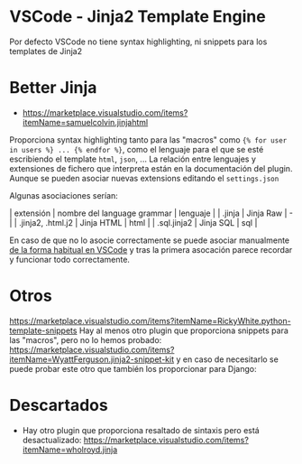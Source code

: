 # VSCode - Jinja2 Template Engine

Por defecto VSCode no tiene syntax highlighting, ni snippets para los templates de Jinja2

# Better Jinja

-   https://marketplace.visualstudio.com/items?itemName=samuelcolvin.jinjahtml

Proporciona syntax highlighting tanto para las "macros" como `{% for user in users %} ... {% endfor %}`, como el lenguaje para el que se esté escribiendo el template `html`, `json`, ... La relación entre lenguajes y extensiones de fichero que interpreta están en la documentación del plugin. Aunque se pueden asociar nuevas extensions editando el `settings.json`

Algunas asociaciones serían:

| extensión | nombre del language grammar | lenguaje |
| .jinja | Jinja Raw | - |
| .jinja2, .html.j2 | Jinja HTML | html |
| .sql.jinja2 | Jinja SQL | sql |

En caso de que no lo asocie correctamente se puede asociar manualmente [de la forma habitual en VSCode](https://code.visualstudio.com/docs/languages/overview#_changing-the-language-for-the-selected-file) y tras la primera asocación parece recordar y funcionar todo correctamente.

# Otros

https://marketplace.visualstudio.com/items?itemName=RickyWhite.python-template-snippets
Hay al menos otro plugin que proporciona snippets para las "macros", pero no lo hemos probado: https://marketplace.visualstudio.com/items?itemName=WyattFerguson.jinja2-snippet-kit y en caso de necesitarlo se puede probar este otro que también los proporcionar para Django:

# Descartados

-   Hay otro plugin que proporciona resaltado de sintaxis pero está desactualizado: https://marketplace.visualstudio.com/items?itemName=wholroyd.jinja
